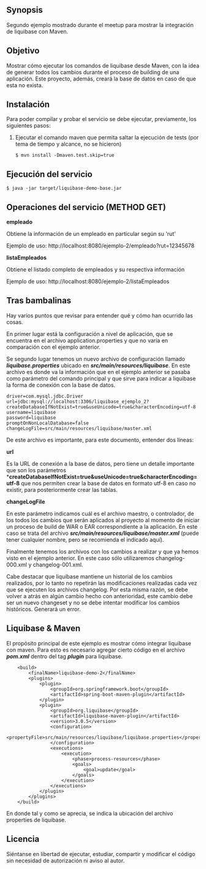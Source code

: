 ## Synopsis
Segundo ejemplo mostrado durante el meetup para mostrar la integración de liquibase con Maven.


## Objetivo
Mostrar cómo ejecutar los comandos de liquibase desde Maven, con la idea de generar todos los cambios durante el proceso de building de una aplicación. Este proyecto, además, creará la base de datos en caso de que esta no exista.


## Instalación 
Para poder compilar y probar el servicio se debe ejecutar, previamente, los siguientes pasos:
1. Ejecutar el comando maven que permita saltar la ejecución de tests (por tema de tiempo y alcance, no se hicieron)
	```console 
   $ mvn install -Dmaven.test.skip=true 
	```

## Ejecución del servicio
```console
$ java -jar target/liquibase-demo-base.jar
```

## Operaciones del servicio (METHOD GET)

**empleado**

Obtiene la información de un empleado en particular según su 'rut'

Ejemplo de uso: http://localhost:8080/ejemplo-2/empleado?rut=12345678


**listaEmpleados**

Obtiene el listado completo de empleados y su respectiva información

Ejemplo de uso: http://localhost:8080/ejemplo-2/listaEmpleados


## Tras bambalinas
Hay varios puntos que revisar para entender qué y cómo han ocurrido las cosas. 

En primer lugar está la configuración a nivel de aplicación, que se encuentra en el archivo application.properties y que no varía en comparación con el ejemplo anterior.

Se segundo lugar tenemos un nuevo archivo de configuración llamado ***liquibase.properties*** ubicado en ***src/main/resources/liquibase***. En este archivo es donde va la información que en el ejemplo anterior se pasaba como parámetro del comando principal y que sirve para indicar a liquibase la forma de conexión con la base de datos.

```console
driver=com.mysql.jdbc.Driver
url=jdbc:mysql://localhost:3306/liquibase_ejemplo_2?createDatabaseIfNotExist=true&useUnicode=true&characterEncoding=utf-8
username=liquibase
password=liquibase
promptOnNonLocalDatabase=false
changeLogFile=src/main/resources/liquibase/master.xml
```

De este archivo es importante, para este documento, entender dos líneas:

**url**

Es la URL de conexión a la base de datos, pero tiene un detalle importante que son los parámetros ***createDatabaseIfNotExist=true&useUnicode=true&characterEncoding=utf-8** que nos permiten crear la base de datos en formato utf-8 en caso no existir, para posteriormente crear las tablas.

**changeLogFile**

En este parámetro indicamos cuál es el archivo maestro, o controlador, de los todos los cambios que serán aplicados al proyecto al momento de iniciar un proceso de build de WAR o EAR correspondiente a la aplicación. En este caso se trata del archivo ***src/main/resources/liquibase/master.xml*** (puede tener cualquier nombre, pero se recomienda el indicado aquí).

Finalmente tenemos los archivos con los cambios a realizar y que ya hemos visto en el ejemplo anterior. En este caso sólo utilizaremos changelog-000.xml y changelog-001.xml.

Cabe destacar que liquibase mantiene un historial de los cambios realizados, por lo tanto no repetirán las modificaciones realizadas cada vez que se ejecuten los archivos changelog. Por esta misma razón, se debe volver a atrás en algún cambio hecho con anterioridad, este cambio debe ser un nuevo changeset y no se debe intentar modificar los cambios históricos. Generará un error.



## Liquibase & Maven

El propósito principal de este ejemplo es mostrar cómo integrar liquibase con maven. Para esto es necesario agregar cierto código en el archivo ***pom.xml*** dentro del tag ***plugin*** para liquibase.

```console
	<build>
		<finalName>liquibase-demo-2</finalName>
		<plugins>
			<plugin>
				<groupId>org.springframework.boot</groupId>
				<artifactId>spring-boot-maven-plugin</artifactId>
			</plugin>
			<plugin>
				<groupId>org.liquibase</groupId>
				<artifactId>liquibase-maven-plugin</artifactId>
				<version>3.0.5</version>
				<configuration>
					<propertyFile>src/main/resources/liquibase/liquibase.properties</propertyFile>
				</configuration>
				<executions>
					<execution>
						<phase>process-resources</phase>
						<goals>
							<goal>update</goal>
						</goals>
					</execution>
				</executions>
			</plugin>
		</plugins>
	</build>
````
En donde tal y como se aprecia, se indica la ubicación del archivo properties de liquibase.



## Licencia

Siéntanse en libertad de ejecutar, estudiar, compartir y modificar el código sin necesidad de autorización ni aviso al autor.

